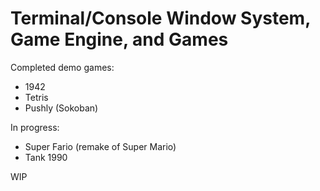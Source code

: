 # Terminal/Console Window System, Game Engine, and Games

Completed demo games:
- 1942
- Tetris
- Pushly (Sokoban)

In progress:
- Super Fario (remake of Super Mario)
- Tank 1990

WIP
